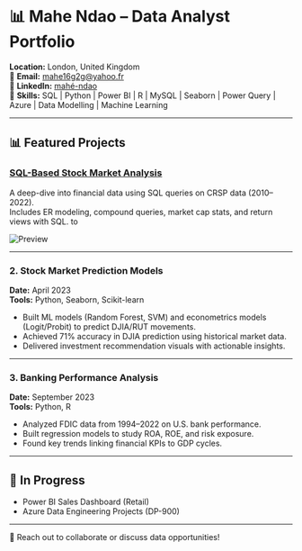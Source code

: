 # 📊 Mahe Ndao – Data Analyst Portfolio

**Location:** London, United Kingdom  
📧 **Email:** mahe16g2g@yahoo.fr  
🔗 **LinkedIn:** [mahé-ndao](https://www.linkedin.com/in/mah%C3%A9-ndao-6975a629/)  
📁 **Skills:** SQL | Python | Power BI | R | MySQL | Seaborn | Power Query | Azure | Data Modelling | Machine Learning

---

## 📊 Featured Projects

### [SQL-Based Stock Market Analysis](https://github.com/m-ndao/sql-stock-analysis)
A deep-dive into financial data using SQL queries on CRSP data (2010–2022).  
Includes ER modeling, compound queries, market cap stats, and return views with SQL. to

![Preview](https://github.com/m-ndao/sql-stock-analysis/market-cap.png)

---

### 2. Stock Market Prediction Models
**Date:** April 2023  
**Tools:** Python, Seaborn, Scikit-learn  
- Built ML models (Random Forest, SVM) and econometrics models (Logit/Probit) to predict DJIA/RUT movements.
- Achieved 71% accuracy in DJIA prediction using historical market data.
- Delivered investment recommendation visuals with actionable insights.

---

### 3. Banking Performance Analysis
**Date:** September 2023  
**Tools:** Python, R  
- Analyzed FDIC data from 1994–2022 on U.S. bank performance.
- Built regression models to study ROA, ROE, and risk exposure.
- Found key trends linking financial KPIs to GDP cycles.

---

## 📌 In Progress
- Power BI Sales Dashboard (Retail)
- Azure Data Engineering Projects (DP-900)

---

📩 Reach out to collaborate or discuss data opportunities!
